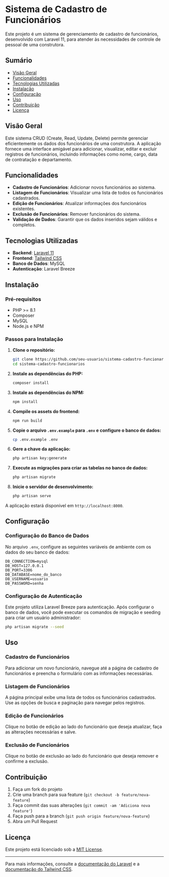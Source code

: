 # Sistema de Cadastro de Funcionários

Este projeto é um sistema de gerenciamento de cadastro de funcionários, desenvolvido com Laravel 11, para atender às necessidades de controle de pessoal de uma construtora.

## Sumário

- [Visão Geral](#visão-geral)
- [Funcionalidades](#funcionalidades)
- [Tecnologias Utilizadas](#tecnologias-utilizadas)
- [Instalação](#instalação)
- [Configuração](#configuração)
- [Uso](#uso)
- [Contribuição](#contribuição)
- [Licença](#licença)

## Visão Geral

Este sistema CRUD (Create, Read, Update, Delete) permite gerenciar eficientemente os dados dos funcionários de uma construtora. A aplicação fornece uma interface amigável para adicionar, visualizar, editar e excluir registros de funcionários, incluindo informações como nome, cargo, data de contratação e departamento.

## Funcionalidades

- **Cadastro de Funcionários**: Adicionar novos funcionários ao sistema.
- **Listagem de Funcionários**: Visualizar uma lista de todos os funcionários cadastrados.
- **Edição de Funcionários**: Atualizar informações dos funcionários existentes.
- **Exclusão de Funcionários**: Remover funcionários do sistema.
- **Validação de Dados**: Garantir que os dados inseridos sejam válidos e completos.

## Tecnologias Utilizadas

- **Backend**: [Laravel 11](https://laravel.com/)
- **Frontend**: [Tailwind CSS](https://tailwindcss.com/)
- **Banco de Dados**: MySQL
- **Autenticação**: Laravel Breeze

## Instalação

### Pré-requisitos

- PHP >= 8.1
- Composer
- MySQL
- Node.js e NPM

### Passos para Instalação

1. **Clone o repositório:**
   ```sh
   git clone https://github.com/seu-usuario/sistema-cadastro-funcionarios.git
   cd sistema-cadastro-funcionarios
   ```

2. **Instale as dependências do PHP:**
   ```sh
   composer install
   ```

3. **Instale as dependências do NPM:**
   ```sh
   npm install
   ```

4. **Compile os assets do frontend:**
   ```sh
   npm run build
   ```

5. **Copie o arquivo `.env.example` para `.env` e configure o banco de dados:**
   ```sh
   cp .env.example .env
   ```

6. **Gere a chave da aplicação:**
   ```sh
   php artisan key:generate
   ```

7. **Execute as migrações para criar as tabelas no banco de dados:**
   ```sh
   php artisan migrate
   ```

8. **Inicie o servidor de desenvolvimento:**
   ```sh
   php artisan serve
   ```

A aplicação estará disponível em `http://localhost:8000`.

## Configuração

### Configuração do Banco de Dados

No arquivo `.env`, configure as seguintes variáveis de ambiente com os dados do seu banco de dados:

```env
DB_CONNECTION=mysql
DB_HOST=127.0.0.1
DB_PORT=3306
DB_DATABASE=nome_do_banco
DB_USERNAME=usuario
DB_PASSWORD=senha
```

### Configuração de Autenticação

Este projeto utiliza Laravel Breeze para autenticação. Após configurar o banco de dados, você pode executar os comandos de migração e seeding para criar um usuário administrador:

```sh
php artisan migrate --seed
```

## Uso

### Cadastro de Funcionários

Para adicionar um novo funcionário, navegue até a página de cadastro de funcionários e preencha o formulário com as informações necessárias.

### Listagem de Funcionários

A página principal exibe uma lista de todos os funcionários cadastrados. Use as opções de busca e paginação para navegar pelos registros.

### Edição de Funcionários

Clique no botão de edição ao lado do funcionário que deseja atualizar, faça as alterações necessárias e salve.

### Exclusão de Funcionários

Clique no botão de exclusão ao lado do funcionário que deseja remover e confirme a exclusão.

## Contribuição

1. Faça um fork do projeto
2. Crie uma branch para sua feature (`git checkout -b feature/nova-feature`)
3. Faça commit das suas alterações (`git commit -am 'Adiciona nova feature'`)
4. Faça push para a branch (`git push origin feature/nova-feature`)
5. Abra um Pull Request

## Licença

Este projeto está licenciado sob a [MIT License](LICENSE).

---

Para mais informações, consulte a [documentação do Laravel](https://laravel.com/docs) e a [documentação do Tailwind CSS](https://tailwindcss.com/docs).